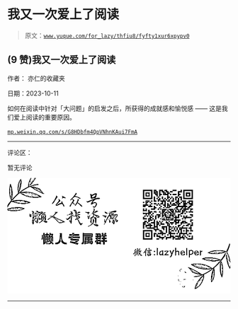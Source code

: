 # 我又一次爱上了阅读

> 原文：[`www.yuque.com/for_lazy/thfiu8/fyfty1xur6xpypv0`](https://www.yuque.com/for_lazy/thfiu8/fyfty1xur6xpypv0)

## (9 赞)我又一次爱上了阅读

作者： 亦仁的收藏夹

日期：2023-10-11

如何在阅读中针对「大问题」的启发之后，所获得的成就感和愉悦感 —— 这是我们爱上阅读的重要原因。

[`mp.weixin.qq.com/s/G8HDbfm4QpVNhnKAui7FmA`](https://mp.weixin.qq.com/s/G8HDbfm4QpVNhnKAui7FmA)

* * *

评论区：

暂无评论

![](img/1c37d505930596d12a88ab23e11aa07a.png)

* * *